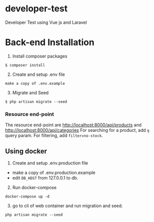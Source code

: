 # developer-test
Developer Test using Vue js and Laravel

# Back-end Installation

1. Install composer packages

```
$ composer install
```

2. Create and setup .env file
```
make a copy of .env.example
```

3. Migrate and Seed

```
$ php artisan migrate --seed
```

### Resource end-point
The resource end-point are <http://localhost:8000/api/products> and <http://localhost:8000/api/categories>
For searching for a product, add <code>q</code> query param. For filtering, add <code>filter=no-stock</code>.

## Using docker
1. Create and setup .env.production file
- make a copy of .env.production.example
- edit <code>DB_HOST</code> from 127.0.0.1 to db.

2. Run docker-compose
```
docker-compose up -d
```
3. go to cli of web container and run migration and seed.
```
php artisan migrate --seed
```
